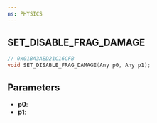 ```yaml
---
ns: PHYSICS
---
```

## SET_DISABLE_FRAG_DAMAGE

```c
// 0x01BA3AED21C16CFB
void SET_DISABLE_FRAG_DAMAGE(Any p0, Any p1);
```

## Parameters
* **p0**:
* **p1**:
